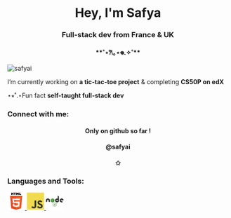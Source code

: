 <h1 align="center">Hey, I'm Safya</h1>
<h3 align="center">Full-stack dev from France & UK</h3>
<h4 align="center"> **˚⋆𐙚｡⋆𖦹.✧˚** </h4>

<p align="left"> <img src="https://komarev.com/ghpvc/?username=safyai&label=Profile%20views&color=0e75b6&style=flat" alt="safyai" /> </p>

 I’m currently working on **a tic-tac-toe project**
 & completing **CS50P on edX**

⋆⭒˚.⋆Fun fact **self-taught full-stack dev**

<h3 align="left">Connect with me:</h3>
<h4 align="center">Only on github so far ! </h4>
<h4 align="center"> @safyai </h4>
<h4 align="center"> ✩ </h4>
<p align="left">
</p>

<h3 align="left">Languages and Tools:</h3>
<p align="left"> <a href="https://www.w3.org/html/" target="_blank" rel="noreferrer"> <img src="https://raw.githubusercontent.com/devicons/devicon/master/icons/html5/html5-original-wordmark.svg" alt="html5" width="40" height="40"/> </a> <a href="https://developer.mozilla.org/en-US/docs/Web/JavaScript" target="_blank" rel="noreferrer"> <img src="https://raw.githubusercontent.com/devicons/devicon/master/icons/javascript/javascript-original.svg" alt="javascript" width="40" height="40"/> </a> <a href="https://nodejs.org" target="_blank" rel="noreferrer"> <img src="https://raw.githubusercontent.com/devicons/devicon/master/icons/nodejs/nodejs-original-wordmark.svg" alt="nodejs" width="40" height="40"/> </a> </p>
